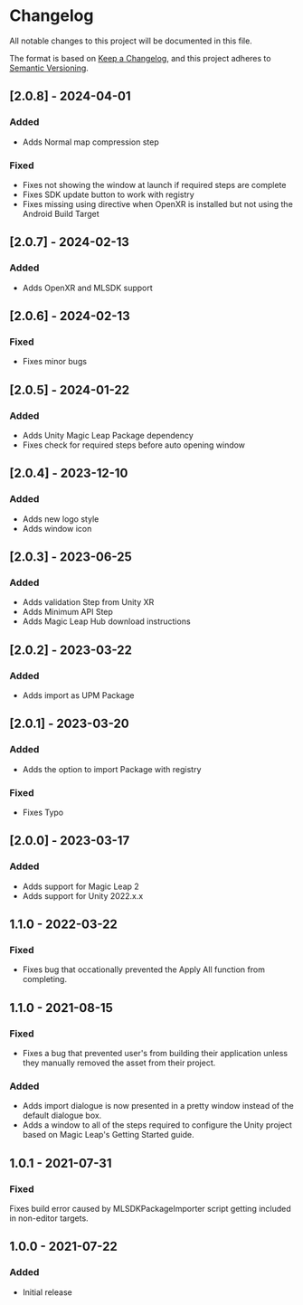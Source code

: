 # Changelog
All notable changes to this project will be documented in this file.

The format is based on [Keep a Changelog](https://keepachangelog.com/en/1.0.0/),
and this project adheres to [Semantic Versioning](https://semver.org/spec/v2.0.0.html).

## [2.0.8] - 2024-04-01
### Added
- Adds Normal map compression step

### Fixed
- Fixes not showing the window at launch if required steps are complete
- Fixes SDK update button to work with registry
- Fixes missing using directive when OpenXR is installed but not using the Android Build Target


## [2.0.7] - 2024-02-13
### Added
- Adds OpenXR and MLSDK support

## [2.0.6] - 2024-02-13
### Fixed
- Fixes minor bugs

## [2.0.5] - 2024-01-22
### Added
- Adds Unity Magic Leap Package dependency 
- Fixes check for required steps before auto opening window

## [2.0.4] - 2023-12-10
### Added
- Adds new logo style
- Adds window icon

## [2.0.3] - 2023-06-25
### Added
- Adds validation Step from Unity XR
- Adds Minimum API Step
- Adds Magic Leap Hub download instructions

## [2.0.2] - 2023-03-22
### Added
- Adds import as UPM Package

## [2.0.1] - 2023-03-20
### Added
- Adds the option to import Package with registry

### Fixed
- Fixes Typo

## [2.0.0] - 2023-03-17
### Added
- Adds support for Magic Leap 2
- Adds support for Unity 2022.x.x


## 1.1.0 - 2022-03-22
### Fixed
- Fixes bug that occationally prevented the Apply All function from completing.

## 1.1.0 - 2021-08-15
### Fixed
- Fixes a bug that prevented user's from building their application unless they manually removed the asset from their project.

### Added
- Adds import dialogue is now presented in a pretty window instead of the default dialogue box.
- Adds a window to all of the steps required to configure the Unity project based on Magic Leap's Getting Started guide.

## 1.0.1 - 2021-07-31
### Fixed
Fixes build error caused by MLSDKPackageImporter script getting included in non-editor targets.

## 1.0.0 - 2021-07-22
### Added
- Initial release
